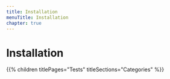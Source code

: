 ```yaml
---
title: Installation
menuTitle: Installation
chapter: true
---
```


# Installation

{{% children titlePages="Tests" titleSections="Categories" %}}

